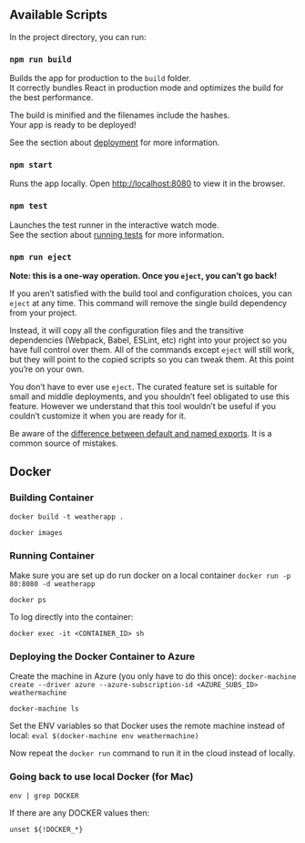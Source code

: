 ## Available Scripts

In the project directory, you can run:

### `npm run build`

Builds the app for production to the `build` folder.<br>
It correctly bundles React in production mode and optimizes the build for the best performance.

The build is minified and the filenames include the hashes.<br>
Your app is ready to be deployed!

See the section about [deployment](#deployment) for more information.

### `npm start`

Runs the app locally.
Open [http://localhost:8080](http://localhost:8080) to view it in the browser.

### `npm test`

Launches the test runner in the interactive watch mode.<br>
See the section about [running tests](#running-tests) for more information.

### `npm run eject`

**Note: this is a one-way operation. Once you `eject`, you can’t go back!**

If you aren’t satisfied with the build tool and configuration choices, you can `eject` at any time. This command will remove the single build dependency from your project.

Instead, it will copy all the configuration files and the transitive dependencies (Webpack, Babel, ESLint, etc) right into your project so you have full control over them. All of the commands except `eject` will still work, but they will point to the copied scripts so you can tweak them. At this point you’re on your own.

You don’t have to ever use `eject`. The curated feature set is suitable for small and middle deployments, and you shouldn’t feel obligated to use this feature. However we understand that this tool wouldn’t be useful if you couldn’t customize it when you are ready for it.

Be aware of the [difference between default and named exports](http://stackoverflow.com/questions/36795819/react-native-es-6-when-should-i-use-curly-braces-for-import/36796281#36796281). It is a common source of mistakes.


## Docker

### Building Container

`docker build -t weatherapp .`

`docker images`

### Running Container

Make sure you are set up do run docker on a local container
`docker run -p 80:8080 -d weatherapp`

`docker ps`

To log directly into the container:

`docker exec -it <CONTAINER_ID> sh` 

### Deploying the Docker Container to Azure

Create the machine in Azure (you only have to do this once):
`docker-machine create --driver azure --azure-subscription-id <AZURE_SUBS_ID> weathermachine`

`docker-machine ls`

Set the ENV variables so that Docker uses the remote machine instead of local:
`eval $(docker-machine env weathermachine)`

Now repeat the `docker run` command to run it in the cloud instead of locally.

### Going back to use local Docker (for Mac)

`env | grep DOCKER`

If there are any DOCKER values then:

`unset ${!DOCKER_*}`
